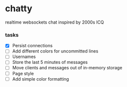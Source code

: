 # chatty
realtime websockets chat inspired by 2000s ICQ

### tasks

- [x] Persist connections
- [ ] Add different colors for uncommitted lines
- [ ] Usernames
- [ ] Store the last 5 minutes of messages
- [ ] Move clients and messages out of in-memory storage
- [ ] Page style
- [ ] Add simple color formatting 
